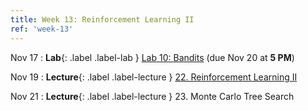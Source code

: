 ```yaml
---
title: Week 13: Reinforcement Learning II
ref: 'week-13'
---
```


Nov 17
: **Lab**{: .label .label-lab } [Lab 10: Bandits](https://data102.datahub.berkeley.edu/hub/user-redirect/git-pull?repo=https%3A%2F%2Fgithub.com%2Fds-102%2Ffa24-materials&urlpath=lab%2Ftree%2Ffa24-materials%2Flab%2Flab10%2Flab10.ipynb&branch=main) (due Nov 20 at **5 PM**)

Nov 19
: **Lecture**{: .label .label-lecture } [22. Reinforcement Learning II](lecture/lec22)

Nov 21
: **Lecture**{: .label .label-lecture } 23. Monte Carlo Tree Search
